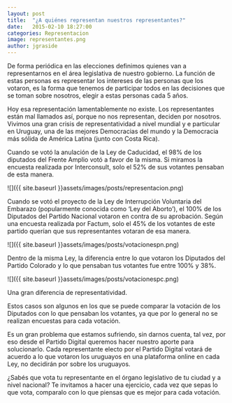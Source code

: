 ```yaml
---
layout: post
title:  "¿A quiénes representan nuestros representantes?"
date:   2015-02-10 18:27:00
categories: Representacion
image: representantes.png
author: jgraside
---
```


De forma periódica en las elecciones definimos quienes van a representarnos en el área 
legislativa de nuestro gobierno. La función de estas personas es representar los intereses 
de las personas que los votaron, es la forma que tenemos de participar todos en las 
decisiones que se toman sobre nosotros, elegir a estas personas cada 5 años.

Hoy esa representación lamentablemente no existe. Los representantes están mal llamados así, 
porque no nos representan, deciden por nosotros. Vivimos una gran crisis de representatividad 
a nivel mundial y e particular en Uruguay, una de las mejores Democracias del mundo y la 
Democracia más sólida de América Latina (junto con Costa Rica).

Cuando se votó la anulación de la Ley de Caducidad, el 98% de los diputados del Frente Amplio 
votó a favor de la misma. Si miramos la encuesta realizada por Interconsult, solo el 52% de sus 
votantes pensaban de esta manera.

![]({{ site.baseurl }}assets/images/posts/representacion.png)

Cuando se votó el proyecto de la Ley de Interrupción Voluntaria del Embarazo (popularmente 
conocida como ‘Ley del Aborto’), el 100% de los Diputados del Partido Nacional votaron en contra 
de su aprobación. Según una encuesta realizada por Factum, solo el 45% de los votantes de este 
partido querían que sus representantes votaran de esa manera.

![]({{ site.baseurl }}assets/images/posts/votacionespn.png)

Dentro de la misma Ley, la diferencia entre lo que votaron los Diputados del Partido Colorado y 
lo que pensaban tus votantes fue entre 100% y 38%.

![]({{ site.baseurl }}assets/images/posts/votacionespc.png)

Una gran diferencia de representatividad.

Estos casos son algunos en los que se puede comparar la votación de los Diputados con lo que 
pensaban los votantes, ya que por lo general no se realizan encuestas para cada votación.

Es un gran problema que estamos sufriendo, sin darnos cuenta, tal vez, por eso desde el Partido 
Digital queremos hacer nuestro aporte para solucionarlo. Cada representante electo por el Partido 
Digital votará de acuerdo a lo que votaron los uruguayos en una plataforma online en cada Ley, no 
decidirán por sobre los uruguayos.

¿Sabés que vota tu representante en el órgano legislativo de tu ciudad y a nivel nacional? Te 
invitamos a hacer una ejercicio, cada vez que sepas lo que vota, comparalo con lo que piensas que 
es mejor para cada votación.